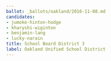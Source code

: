 ```yaml
---
ballot: _ballots/oakland/2016-11-08.md
candidates:
- jumoke-hinton-hodge
- kharyshi-wiginton
- benjamin-lang
- lucky-narain
title: School Board District 3
label: Oakland Unified School District
---
```

